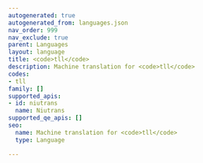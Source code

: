 ```yaml
---
autogenerated: true
autogenerated_from: languages.json
nav_order: 999
nav_exclude: true
parent: Languages
layout: language
title: <code>tll</code>
description: Machine translation for <code>tll</code>
codes:
- tll
family: []
supported_apis:
- id: niutrans
  name: Niutrans
supported_qe_apis: []
seo:
  name: Machine translation for <code>tll</code>
  type: Language

---
```


